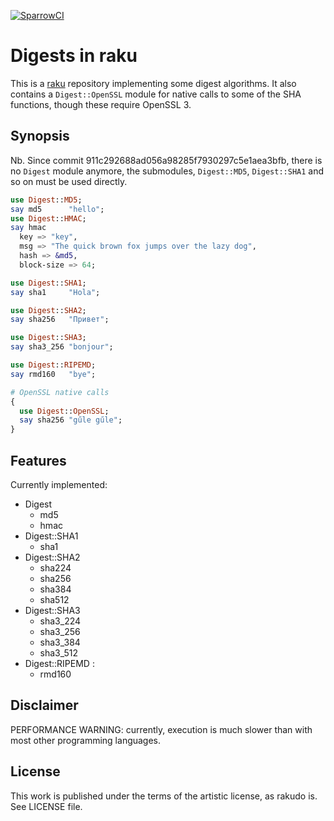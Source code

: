 [![SparrowCI](https://ci.sparrowhub.io/project/gh-grondilu-libdigest-raku/badge)](https://ci.sparrowhub.io)
# Digests in raku

This is a [raku](https://raku.org/) repository implementing some digest algorithms.
It also contains a `Digest::OpenSSL` module for native calls to some of the SHA functions,
though these require OpenSSL 3.

## Synopsis

Nb.  Since commit 911c292688ad056a98285f7930297c5e1aea3bfb,
there is no `Digest` module anymore, the submodules, `Digest::MD5`, `Digest::SHA1` and
so on must be used directly.

```raku
use Digest::MD5;
say md5      "hello";
use Digest::HMAC;
say hmac
  key => "key",
  msg => "The quick brown fox jumps over the lazy dog", 
  hash => &md5,
  block-size => 64;

use Digest::SHA1;
say sha1     "Hola";

use Digest::SHA2;
say sha256   "Привет"; 

use Digest::SHA3;
say sha3_256 "bonjour";

use Digest::RIPEMD;
say rmd160   "bye";

# OpenSSL native calls
{
  use Digest::OpenSSL;
  say sha256 "gűle gűle";
}
```
    
## Features

Currently implemented:

* Digest
  - md5
  - hmac
* Digest::SHA1
  - sha1
* Digest::SHA2
  - sha224
  - sha256
  - sha384
  - sha512
* Digest::SHA3
  - sha3\_224
  - sha3\_256
  - sha3\_384
  - sha3\_512
* Digest::RIPEMD :
  - rmd160

## Disclaimer

PERFORMANCE WARNING: currently, execution is much slower than with most other programming languages.

## License

This work is published under the terms of the artistic license, as rakudo is.
See LICENSE file.

